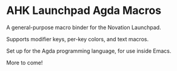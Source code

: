 # AHK Launchpad Agda Macros

A general-purpose macro binder for the Novation Launchpad.

Supports modifier keys, per-key colors, and text macros.

Set up for the Agda programming language, for use inside Emacs.

More to come!
